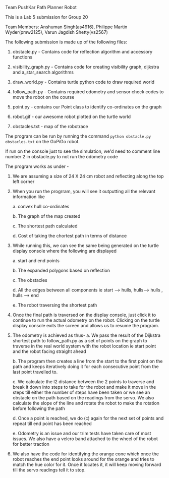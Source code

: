 Team PushKar
Path Planner Robot

This is a Lab 5 submission for Group 20

Team Members: Anshuman Singh(as4916), Philippe Martin Wyder(pmw2125), Varun Jagdish Shetty(vs2567)

The following submission is made up of the following files:

1. obstacle.py - Contains code for reflection algorithm and accessory functions

2. visibility_graph.py - Contains code for creating visibility graph, dijkstra and a_star_search algorithms

3. draw_world.py - Contains turtle python code to draw required world

4. follow_path.py - Contains required odometry and sensor check codes to move the robot on the course

5. point.py - contains our Point class to identify co-ordinates on the graph

6. robot.gif - our awesome robot plotted on the turtle world

7. obstacles.txt - map of the robotrace

The program can be run by running the command `python obstacle.py obstacles.txt` on the GoPiGo robot.

If run on the console just to see the simulation, we'd need to comment line number 2 in obstacle.py to not run the odometry code

The program works as under -

1) We are assuming a size of 24 X 24 cm robot and reflecting along the top left corner

2) When you run the progrram, you will see it outputting all the relevant information like

	a. convex hull co-ordinates

	b. The graph of the map created

	c. The shortest path calculated

	d. Cost of taking the chortest path in terms of distance

3) While running this, we can see the same being generated on the turtle display console where the following are displayed

	a. start and end points

	b. The expanded polygons based on reflection

	c. The obstacles

	d. All the edges between all components ie start --> hulls, hulls--> hulls , hulls --> end

	e. The robot traversing the shortest path

4) Once the final path is traversed on the display console, just click it to continue to run the actual odometry on the robot. Clicking on the turtle display console exits the screen and allows us to resume the program.

5) The odometry is achieved as thus-
	a. We pass the result of the Dijkstra shortest path to follow_path.py as a set of points on the graph to traverse in the real world system with the robot location ie start point and the robot facing straight ahead

	b. The program then creates a line from the start to the first point on the path and keeps iteratively doing it for each consecutive point from the last point travelled to.

	c. We calculate the l2 distance between the 2 points to traverse and break it down into steps to take for the robot and make it move in the steps till either the number of steps have been taken or we see an obstacle on the path based on the readings from the servo. We also calculate the slope of the line and rotate the robot to make the rotation before following the path

	d. Once a point is reached, we do (c) again for the next set of points and repeat till end point has been reached

	e. Odometry is an issue and our trim tests have taken care of most issues. We also have a velcro band attached to the wheel of the robot for better traction

6) We also have the code for identifying the orange cone which once the robot reaches the end point looks around for the orange and tries to match the hue color for it. Once it locates it, it will keep moving forward till the servo readings tell it to stop.


